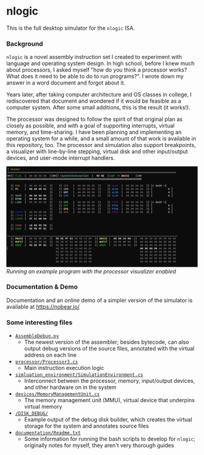 # nlogic


This is the full desktop simulator for the `nlogic` ISA.


### Background
`nlogic` is a novel assembly instruction set I created to experiment with language and operating system design. In high school, before I knew much about processors,
I asked myself "how do you think a processor works? What does it need to be able to do to run programs?". I wrote down my answer in a word document and forgot about it.


Years later, after taking computer architecture and OS classes in college, I rediscovered that document and wondered if it would be feasible as a computer system.
After some small additions, this is the result (it works!).


The processor was designed to follow the spirit of that original plan as closely as possible, and with a goal of supporting interrupts, virtual memory, and time-sharing.
I have been planning and implementing an operating system for a while, and a small amount of that work is available in this repository, too.
The processor and simulation also support breakpoints, a visualizer with line-by-line stepping, virtual disk and other input/output devices, and user-mode interrupt handlers.


![Clip of simulator visualizer running in the terminal](visualizer.gif)
_Running an example program with the processor visualizer enabled_


### Documentation & Demo
Documentation and an online demo of a simpler version of the simulator is available at https://nobear.io/


### Some interesting files
- [`AssembleDebug.py`](https://github.com/nbearman/nlogic/blob/master/nlogic_sim/tools/AssembleDebug.py)
  - The newest version of the assembler; besides bytecode, can also output debug versions of the source files, annotated with the virtual address on each line
- [`processor/Processor3.cs`](https://github.com/nbearman/nlogic/blob/master/nlogic_sim/src/processor/Processor3.cs)
  - Main instruction execution logic
- [`simluation_environment/SimulationEnvironment.cs`](https://github.com/nbearman/nlogic/blob/master/nlogic_sim/src/simulation_environment/SimulationEnvironment.cs)
  - Interconnect between the processor, memory, input/output devices, and other hardware on in the system
- [`devices/MemoryManagementUnit.cs`](https://github.com/nbearman/nlogic/blob/master/nlogic_sim/src/devices/MemoryManagementUnit.cs)
  - The memory management unit (MMU), virtual device that underpins virtual memory
- [`/DISK_DEBUG/`](https://github.com/nbearman/nlogic/tree/master/nlogic_sim/tools/DISK_DEBUG/64)
  - Example output of the debug disk builder, which creates the virtual storage for the system and annotates source files
- [`documentation/Readme.txt`](https://github.com/nbearman/nlogic/blob/master/nlogic_sim/documentation/Readme.txt)
  - Some information for running the bash scripts to develop for `nlogic`; originally notes for myself, they aren't very thorough guides